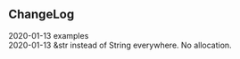 ## ChangeLog

2020-01-13 examples  
2020-01-13 &str instead of String everywhere. No allocation.  

